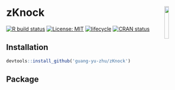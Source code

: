 # zKnock <img src="man/figures/logo.png" align="right" width=15% />

[![R build status](https://github.com/microsoft/wpa/workflows/R-CMD-check/badge.svg)](https://github.com/guang-yu-zhu/zKnock)
[![License: MIT](https://img.shields.io/badge/License-MIT-yellow.svg)](https://opensource.org/licenses/MIT/)
[![lifecycle](https://img.shields.io/badge/lifecycle-maturing-blue.svg)](https://lifecycle.r-lib.org/articles/stages.html)
[![CRAN status](https://www.r-pkg.org/badges/version/wpa)](https://CRAN.R-project.org/)

## Installation

```R
devtools::install_github('guang-yu-zhu/zKnock')
```

## Package

